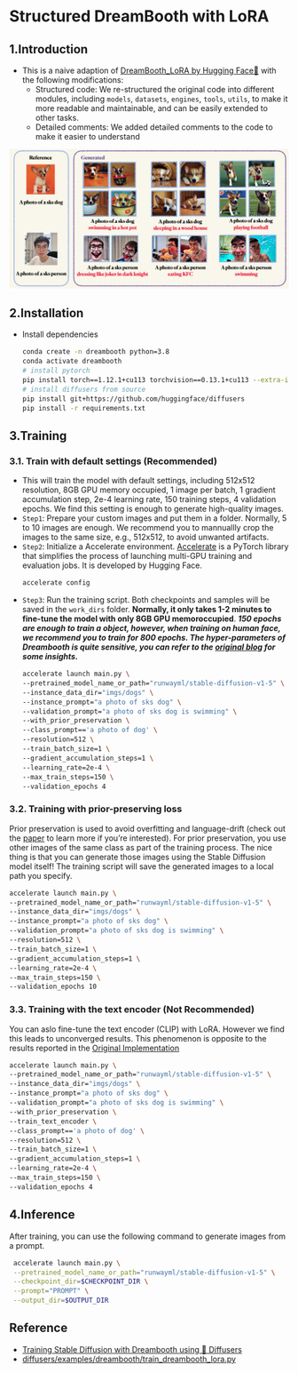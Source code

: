 # Structured DreamBooth with LoRA

## 1.Introduction
- This is a naive adaption of [DreamBooth_LoRA by Hugging Face🤗](https://github.com/huggingface/diffusers/blob/main/examples/dreambooth/train_dreambooth_lora.py) with the following modifications:
  - Structured code: We re-structured the original code into different modules, including `models`, `datasets`, `engines`, `tools`, `utils`, to make it more readable and maintainable, and can be easily extended to other tasks.
  - Detailed comments: We added detailed comments to the code to make it easier to understand
  
![imgs](github/image1.png)

## 2.Installation
- Install dependencies
    ```bash
    conda create -n dreambooth python=3.8
    conda activate dreambooth
    # install pytorch
    pip install torch==1.12.1+cu113 torchvision==0.13.1+cu113 --extra-index-url https://download.pytorch.org/whl/cu113
    # install diffusers from source
    pip install git+https://github.com/huggingface/diffusers
    pip install -r requirements.txt
    ```

## 3.Training
### 3.1. Train with default settings (Recommended)
- This will train the model with default settings, including 512x512 resolution, 8GB GPU memory occupied, 1 image per batch, 1 gradient accumulation step, 2e-4 learning rate, 150 training steps, 4 validation epochs. We find this setting is enough to generate high-quality images.
- `Step1`: Prepare your custom images and put them in a folder. Normally, 5 to 10 images are enough. We recommend you to mannuallly crop the images to the same size, e.g., 512x512, to avoid unwanted artifacts.
- `Step2`: Initialize a Accelerate environment. [Accelerate](https://huggingface.co/docs/accelerate) is a PyTorch library that simplifies the process of launching multi-GPU training and evaluation jobs. It is developed by Hugging Face. 
  ```bash
  accelerate config
  ```
- `Step3`: Run the training script. Both checkpoints and samples will be saved in the `work_dirs` folder. **Normally, it only takes 1-2 minutes to fine-tune the model with only 8GB GPU memoroccupied**. ***150 epochs are enough to train a object, however, when training on human face, we recommend you to train for 800 epochs. The hyper-parameters of Dreambooth is quite sensitive, you can refer to the [original blog](https://huggingface.co/blog/dreambooth) for some insights.***
  ```bash
  accelerate launch main.py \
  --pretrained_model_name_or_path="runwayml/stable-diffusion-v1-5" \
  --instance_data_dir="imgs/dogs" \
  --instance_prompt="a photo of sks dog" \
  --validation_prompt="a photo of sks dog is swimming" \
  --with_prior_preservation \
  --class_prompt=='a photo of dog' \
  --resolution=512 \
  --train_batch_size=1 \
  --gradient_accumulation_steps=1 \
  --learning_rate=2e-4 \
  --max_train_steps=150 \
  --validation_epochs 4
  ```

### 3.2. Training with prior-preserving loss
Prior preservation is used to avoid overfitting and language-drift (check out the [paper](https://arxiv.org/abs/2208.12242) to learn more if you’re interested). For prior preservation, you use other images of the same class as part of the training process. The nice thing is that you can generate those images using the Stable Diffusion model itself! The training script will save the generated images to a local path you specify.
  ```bash
  accelerate launch main.py \
  --pretrained_model_name_or_path="runwayml/stable-diffusion-v1-5" \
  --instance_data_dir="imgs/dogs" \
  --instance_prompt="a photo of sks dog" \
  --validation_prompt="a photo of sks dog is swimming" \
  --resolution=512 \
  --train_batch_size=1 \
  --gradient_accumulation_steps=1 \
  --learning_rate=2e-4 \
  --max_train_steps=150 \
  --validation_epochs 10
  ```

### 3.3. Training with the text encoder (Not Recommended)
You can aslo fine-tune the text encoder (CLIP) with LoRA. However we find this leads to unconverged results. This phenomenon is opposite to the results reported in the [Original Implementation](https://huggingface.co/blog/dreambooth)
  ```bash
  accelerate launch main.py \
  --pretrained_model_name_or_path="runwayml/stable-diffusion-v1-5" \
  --instance_data_dir="imgs/dogs" \
  --instance_prompt="a photo of sks dog" \
  --validation_prompt="a photo of sks dog is swimming" \
  --with_prior_preservation \
  --train_text_encoder \
  --class_prompt=='a photo of dog' \
  --resolution=512 \
  --train_batch_size=1 \
  --gradient_accumulation_steps=1 \
  --learning_rate=2e-4 \
  --max_train_steps=150 \
  --validation_epochs 4
  ```

## 4.Inference
After training, you can use the following command to generate images from a prompt.
 ```bash
  accelerate launch main.py \
  --pretrained_model_name_or_path="runwayml/stable-diffusion-v1-5" \
  --checkpoint_dir=$CHECKPOINT_DIR \
  --prompt="PROMPT" \
  --output_dir=$OUTPUT_DIR
  ```



## Reference
- [Training Stable Diffusion with Dreambooth using 🧨 Diffusers](https://huggingface.co/blog/dreambooth)
- [diffusers/examples/dreambooth/train_dreambooth_lora.py](https://github.com/huggingface/diffusers/blob/main/examples/dreambooth/train_dreambooth_lora.py)
